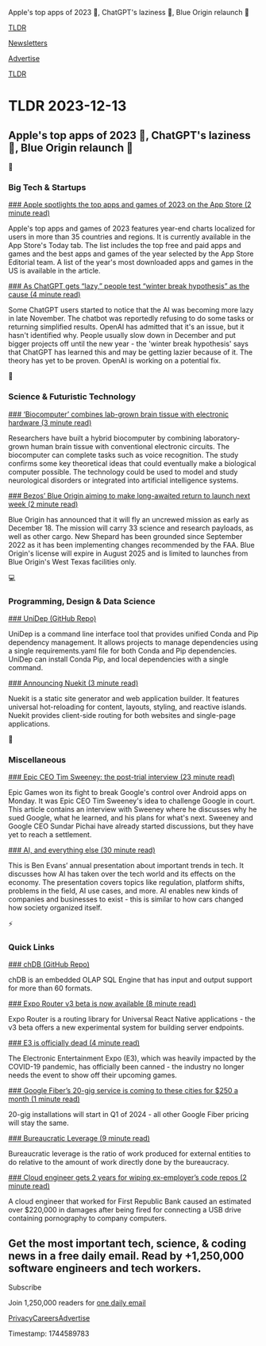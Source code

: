 Apple's top apps of 2023 📱, ChatGPT's laziness 🤖, Blue Origin relaunch 🚀

[TLDR](/)

[Newsletters](/newsletters)

[Advertise](https://advertise.tldr.tech/)

[TLDR](/)

# TLDR 2023-12-13

## Apple's top apps of 2023 📱, ChatGPT's laziness 🤖, Blue Origin relaunch 🚀

📱

### Big Tech & Startups

[### Apple spotlights the top apps and games of 2023 on the App Store (2 minute read)](https://www.apple.com/newsroom/2023/12/apple-spotlights-the-top-apps-and-games-of-2023-on-the-app-store/?utm_source=tldrnewsletter)

Apple's top apps and games of 2023 features year-end charts localized for users in more than 35 countries and regions. It is currently available in the App Store's Today tab. The list includes the top free and paid apps and games and the best apps and games of the year selected by the App Store Editorial team. A list of the year's most downloaded apps and games in the US is available in the article.

[### As ChatGPT gets “lazy,” people test “winter break hypothesis” as the cause (4 minute read)](https://arstechnica.com/information-technology/2023/12/is-chatgpt-becoming-lazier-because-its-december-people-run-tests-to-find-out/?utm_source=tldrnewsletter)

Some ChatGPT users started to notice that the AI was becoming more lazy in late November. The chatbot was reportedly refusing to do some tasks or returning simplified results. OpenAI has admitted that it's an issue, but it hasn't identified why. People usually slow down in December and put bigger projects off until the new year - the 'winter break hypothesis' says that ChatGPT has learned this and may be getting lazier because of it. The theory has yet to be proven. OpenAI is working on a potential fix.

🚀

### Science & Futuristic Technology

[### ‘Biocomputer’ combines lab-grown brain tissue with electronic hardware (3 minute read)](https://www.nature.com/articles/d41586-023-03975-7?utm_source=tldrnewsletter)

Researchers have built a hybrid biocomputer by combining laboratory-grown human brain tissue with conventional electronic circuits. The biocomputer can complete tasks such as voice recognition. The study confirms some key theoretical ideas that could eventually make a biological computer possible. The technology could be used to model and study neurological disorders or integrated into artificial intelligence systems.

[### Bezos’ Blue Origin aiming to make long-awaited return to launch next week (2 minute read)](https://techcrunch.com/2023/12/12/bezos-blue-origin-aiming-to-make-long-awaited-return-to-launch-next-week/?utm_source=tldrnewsletter)

Blue Origin has announced that it will fly an uncrewed mission as early as December 18. The mission will carry 33 science and research payloads, as well as other cargo. New Shepard has been grounded since September 2022 as it has been implementing changes recommended by the FAA. Blue Origin's license will expire in August 2025 and is limited to launches from Blue Origin's West Texas facilities only.

💻

### Programming, Design & Data Science

[### UniDep (GitHub Repo)](https://github.com/basnijholt/unidep?utm_source=tldrnewsletter)

UniDep is a command line interface tool that provides unified Conda and Pip dependency management. It allows projects to manage dependencies using a single requirements.yaml file for both Conda and Pip dependencies. UniDep can install Conda Pip, and local dependencies with a single command.

[### Announcing Nuekit (3 minute read)](https://nuejs.org/blog/nuekit-010/?utm_source=tldrnewsletter)

Nuekit is a static site generator and web application builder. It features universal hot-reloading for content, layouts, styling, and reactive islands. Nuekit provides client-side routing for both websites and single-page applications.

🎁

### Miscellaneous

[### Epic CEO Tim Sweeney: the post-trial interview (23 minute read)](https://www.theverge.com/23996474/epic-tim-sweeney-interview-win-google-antitrust-lawsuit-district-court?utm_source=tldrnewsletter)

Epic Games won its fight to break Google's control over Android apps on Monday. It was Epic CEO Tim Sweeney's idea to challenge Google in court. This article contains an interview with Sweeney where he discusses why he sued Google, what he learned, and his plans for what's next. Sweeney and Google CEO Sundar Pichai have already started discussions, but they have yet to reach a settlement.

[### AI, and everything else (30 minute read)](https://pitch.com/v/2jmm9p?utm_source=tldrnewsletter)

This is Ben Evans’ annual presentation about important trends in tech. It discusses how AI has taken over the tech world and its effects on the economy. The presentation covers topics like regulation, platform shifts, problems in the field, AI use cases, and more. AI enables new kinds of companies and businesses to exist - this is similar to how cars changed how society organized itself.

⚡

### Quick Links

[### chDB (GitHub Repo)](https://github.com/chdb-io/chdb?utm_source=tldrnewsletter)

chDB is an embedded OLAP SQL Engine that has input and output support for more than 60 formats.

[### Expo Router v3 beta is now available (8 minute read)](https://blog.expo.dev/expo-router-v3-beta-is-now-available-eab52baf1e3e?utm_source=tldrnewsletter)

Expo Router is a routing library for Universal React Native applications - the v3 beta offers a new experimental system for building server endpoints.

[### E3 is officially dead (4 minute read)](https://www.engadget.com/e3-is-officially-dead-153411735.html?utm_source=tldrnewsletter)

The Electronic Entertainment Expo (E3), which was heavily impacted by the COVID-19 pandemic, has officially been canned - the industry no longer needs the event to show off their upcoming games.

[### Google Fiber’s 20-gig service is coming to these cities for $250 a month (1 minute read)](https://arstechnica.com/gadgets/2023/12/google-fibers-20-gig-service-is-coming-to-these-cities-for-250-a-month/?utm_source=tldrnewsletter)

20-gig installations will start in Q1 of 2024 - all other Google Fiber pricing will stay the same.

[### Bureaucratic Leverage (9 minute read)](https://www.moderndescartes.com/essays/bureaucratic_leverage/?utm_source=tldrnewsletter)

Bureaucratic leverage is the ratio of work produced for external entities to do relative to the amount of work directly done by the bureaucracy.

[### Cloud engineer gets 2 years for wiping ex-employer’s code repos (2 minute read)](https://www.bleepingcomputer.com/news/security/cloud-engineer-gets-2-years-for-wiping-ex-employers-code-repos/?utm_source=tldrnewsletter)

A cloud engineer that worked for First Republic Bank caused an estimated over $220,000 in damages after being fired for connecting a USB drive containing pornography to company computers.

## Get the most important tech, science, & coding news in a free daily email. Read by +1,250,000 software engineers and tech workers.

Subscribe

Join 1,250,000 readers for [one daily email](/api/latest/tech)

[Privacy](/privacy)[Careers](https://jobs.ashbyhq.com/tldr.tech)[Advertise](/tech/advertise)

Timestamp: 1744589783